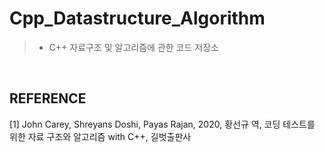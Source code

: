# Cpp_Datastructure_Algorithm

>- C++ 자료구조 및 알고리즘에 관한 코드 저장소

</br>

## REFERENCE
[1] John Carey, Shreyans Doshi, Payas Rajan, 2020, 황선규 역, 코딩 테스트를 위한 자료 구조와 알고리즘 with C++, 길벗출판사
